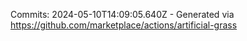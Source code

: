 Commits: 2024-05-10T14:09:05.640Z - Generated via https://github.com/marketplace/actions/artificial-grass
<br>
